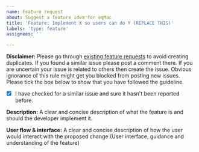 ```yaml
---
name: Feature request
about: Suggest a feature idea for eqMac
title: 'Feature: Implement X so users can do Y (REPLACE THIS)'
labels: 'type: feature'
assignees: ''

---
```


**Disclaimer:** 
Please go through [existing feature requests](https://github.com/bitgapp/eqMac/issues?q=is%3Aopen+is%3Aissue+label%3A%22type%3A+feature%22) to avoid creating duplicates. If you found a similar issue please post a comment there. If you are uncertain your issue is related to others then create the issue. Obvious ignorance of this rule might get you blocked from posting new issues. Please tick the box below to show that you have followed the guideline.
- [x] I have checked for a similar issue and sure it hasn't been reported before.

**Description:**
A clear and concise description of what the feature is and should the developer implement it.

**User flow & interface:**
A clear and concise description of how the user would interact with the proposed change (User interface, guidance and understanding of the feature)
